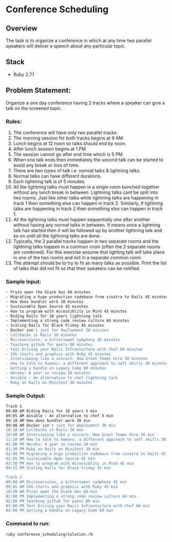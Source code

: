 Conference Scheduling
=====================

## Overview

The task is to organize a conference in which at any time two parallel speakers will deliver a speech about any particular topic.

## Stack

- Ruby 2.7.1

## Problem Statement:

Organize a one day conference having 2 tracks where a speaker can give a talk on the screened topic.

### Rules:

1. The conference will have only two parallel tracks.
2. The morning session for both tracks begins at 9 AM.
3. Lunch begins at 12 noon so talks should end by noon.
4. After lunch session begins at 1 PM.
5. The session cannot go after end time which is 5 PM.
6. When one talk ends then immediately the second talk can be started to avoid any break or loss of time.
7. There are two types of talk i.e. normal talks & lightning talks.
8. Normal talks can have different durations.
9. Each lightning talk is of 5 minutes.
10. All the lightning talks must happen in a single room bunched together without any lunch break in between. Lightning talks cant be split into two rooms. Just like other talks while lightning talks are happening in track 1 then something else can happen in track 2. Similarly, if lightning talks are happening in track 2 then something else can happen in track 1.
11. All the lightning talks must happen sequentially one after another without having any normal talks in between. It means once a lightning talk has started then it will be followed up by another lightning talk and so on until all the lightning talks are done.
12. Typically, the 2 parallel tracks happen in two separate rooms and the lightning talks happen in a common room (often the 2 separate rooms are combined). For this exercise assume that lighting talk will take place in one of the two rooms and not in a separate common room.
13. The attempt should be to try to fit as many talks as possible. Print the list of talks that did not fit so that their speakers can be notified.

### Sample Input:

```bash
- Pryin open the black box 60 minutes
- Migrating a huge production codebase from sinatra to Rails 45 minutes
- How does bundler work 30 minutes
- Sustainable Open Source 45 minutes
- How to program with Accessiblity in Mind 45 minutes
- Riding Rails for 10 years lightning talk
- Implementing a strong code review culture 60 minutes
- Scaling Rails for Black Friday 45 minutes
- Docker isn't just for deployment 30 minutes
- Callbacks in Rails 30 minutes
- Microservices, a bittersweet symphony 45 minutes
- Teaching github for poets 60 minutes
- Test Driving your Rails Infrastucture with Chef 60 minutes
- SVG charts and graphics with Ruby 45 minutes
- Interviewing like a unicorn: How Great Teams Hire 30 minutes
- How to talk to humans: a different approach to soft skills 30 minutes
- Getting a handle on Legacy Code 60 minutes
- Heroku: A year in review 30 minutes
- Ansible : An alternative to chef lightning talk
- Ruby on Rails on Minitest 30 minutes
```

### Sample Output:

```bash
Track 1
09:00 AM Riding Rails for 10 years 5 min
09:05 AM Ansible : An alternative to chef 5 min
09:10 AM How does bundler work 30 min
09:40 AM Docker isn't just for deployment 30 min
10:10 AM Callbacks in Rails 30 min
10:40 AM Interviewing like a unicorn: How Great Teams Hire 30 min
11:10 AM How to talk to humans: a different approach to soft skills 30 min
01:00 PM Heroku: A year in review 30 min
01:30 PM Ruby on Rails on Minitest 30 min
02:00 PM Migrating a huge production codebase from sinatra to Rails 45 min
02:45 PM Sustainable Open Source 45 min
03:30 PM How to program with Accessiblity in Mind 45 min
04:15 PM Scaling Rails for Black Friday 45 min

Track 2
09:00 AM Microservices, a bittersweet symphony 45 min
09:45 AM SVG charts and graphics with Ruby 45 min
10:30 AM Pryin open the black box 60 min
01:00 PM Implementing a strong code review culture 60 min
02:00 PM Teaching github for poets 60 min
03:00 PM Test Driving your Rails Infrastucture with Chef 60 min
04:00 PM Getting a handle on Legacy Code 60 min
```

### Command to run:

```bash
ruby conference_scheduling/solution.rb
```
